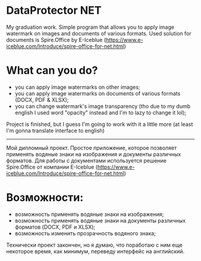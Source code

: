 # DataProtector NET

My graduation work. Simple program that allows you to apply image watermark on images and documents of various formats. Used solution for documents is Spire.Office by E-Iceblue (https://www.e-iceblue.com/Introduce/spire-office-for-net.html)

# What can you do?
- you can apply image watermarks on other images;
- you can apply image watermarks on documents of various formats (DOCX, PDF & XLSX);
- you can change watermark's image transparency (tho due to my dumb english I used word "opacity" instead and I'm to lazy to change it lol);

Project is finished, but I guess I'm going to work with it a little more (at least I'm gonna translate interface to english)

----

Мой дипломный проект. Простое приложение, которое позволяет применять водяные знаки на изображения и документы различных форматов. Для работы с документами используется решение Spire.Office от компании E-Iceblue (https://www.e-iceblue.com/Introduce/spire-office-for-net.html)

# Возможности:
- возможность применять водяные знаки на изображения;
- возможность применять водяные знаки на документы различных форматов (DOCX, PDF и XLSX);
- возможность изменить прозрачность водяного знака;

Технически проект закончен, но я думаю, что поработаю с ним еще некоторое время, как минимум, переведу интерфейс на английский.
